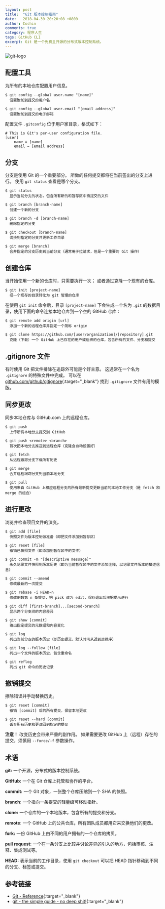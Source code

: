 ```yaml
---
layout: post
title:  "Git 版本控制指南"
date:   2018-04-30 20:20:08 +0800
author: Coshin
comments: true
category: 程序人生
tags: GitHub CLI
excerpt: Git 是一个免费且开源的分布式版本控制系统。
---
```

![git-logo](https://git-scm.com/images/logo@2x.png)

## 配置工具

为所有的本地仓库配置用户信息。

```shell
$ git config --global user.name "[name]"
  设置附加到提交的用户名
```

```shell
$ git config --global user.email "[email address]"
  设置附加到提交的电子邮箱
```

配置文件 `.gitconfig` 位于用户家目录，格式如下：

```
# This is Git's per-user configuration file.
[user]
    name = [name]
    email = [email address]
```

## 分支

分支是使用 Git 的一个重要部分。
所做的任何提交都将在当前签出的分支上进行。
使用 `git status` 查看是哪个分支。

```shell
$ git status
  显示当前分支的状态，包含所有新的和暂存区中待提交的文件
```

```shell
$ git branch [branch-name]
  创建一个新的分支
```

```shell
$ git branch -d [branch-name]
  删除指定的分支
```

```shell
$ git checkout [branch-name]
  切换到指定的分支并更新工作目录
```

```shell
$ git merge [branch]
  合并指定的分支历史到当前分支（通常用于拉请求，但是一个重要的 Git 操作）
```

## 创建仓库

当开始使用一个新的仓库时，只需要执行一次；
或者通过克隆一个现有的仓库。

```shell
$ git init [project-name]
  把一个现存的目录转化为 git 管理的仓库
```

在使用 `git init` 命令后，目录 `[project-name]` 下会生成一个名为 `.git` 的数据目录，使用下面的命令连接本地仓库到一个空的 GitHub 仓库：

```shell
$ git remote add origin [url]
  添加一个新的远程仓库并指定一个简称 origin
```

```shell
$ git clone https://github.com/[user/organization]/[repository].git
  克隆（下载）一个 GitHub 上已存在的用户或组织的仓库，包含所有的文件、分支和提交
```

## .gitignore 文件

有时使用 Git 把文件排除在追踪外可能是个好主意。
这通常在一个名为 `.gitignore` 的特殊文件中完成。
可以在 [github.com/github/gitignore](https://github.com/github/gitignore){:target="_blank"} 找到 `.gitignore` 文件有用的模版。

## 同步更改

同步本地仓库与 GitHub.com 上的远程仓库。

```shell
$ git push
  上传所有本地分支提交到 GitHub
```

```shell
$ git push <remote> <branch>
  首次把本地分支推送到远程仓库（克隆会自动设置好）
```

```shell
$ git fetch
  从远程跟踪分支下载所有历史
```

```shell
$ git merge
  合并远程跟踪分支到当前本地分支
```

```shell
$ git pull
  使用来自 GitHub 上相应远程分支的所有最新提交更新当前的本地工作分支（是 fetch 和 merge 的组合）
```

## 进行更改

浏览并检查项目文件的演变。

```shell
$ git add [file]
  快照文件为版本控制做准备（即把文件添加到暂存区）
```

```shell
$ git reset [file]
  撤销已快照文件（即添加到暂存区中的文件）
```

```shell
$ git commit -m "[descriptive message]"
  永久记录文件快照到版本历史（即为当前暂存区中的文件添加注释，以记录文件版本的描述信息）
```

```shell
$ git commit --amend
  修改最新的一次提交
```

```shell
$ git rebase -i HEAD~n
  修改倒数第 n 条提交，把 pick 改为 edit，保存退出后根据提示进行
```

```shell
$ git diff [first-branch]...[second-branch]
  显示两个分支间的内容差异
```

```shell
$ git show [commit]
  输出指定提交的元数据和内容变化
```

```shell
$ git log
  列出当前分支的版本历史（即历史提交，默认时间从近到远排序）
```

```shell
$ git log --follow [file]
  列出一个文件的版本历史，包含重命名
```

```shell
$ git reflog
  列出 git 命令的历史记录
```

## 撤销提交

擦除错误并手动替换历史。

```shell
$ git reset [commit]
  撤销 [commit] 后的所有提交，保留本地更改
```

```shell
$ git reset --hard [commit]
  丢弃所有历史和更改回到指定的提交
```

**注意！**
改变历史会带来严重的副作用。
如果需要更改 GitHub 上（远程）存在的提交，须慎用 `--force/-f` 参数操作。

## 术语

**git:**
一个开源，分布式的版本控制系统。

**GitHub:**
一个在 Git 仓库上托管和协作的平台。

**commit:**
一个 Git 对象，一张整个仓库压缩到一个 SHA 的快照。

**branch:**
一个指向一条提交的轻量级可移动指针。

**clone:**
一个仓库的一个本地版本，包含所有的提交和分支。

**remote:**
一个 GitHub 上的公共仓库，所有团队成员都用它来交换他们的更改。

**fork:**
一份 GitHub 上由不同的用户拥有的一个仓库的拷贝。

**pull request:**
一个在一条分支上比较并讨论差异的引入的地方，包括审核、注释、集成测试等。

**HEAD:**
表示当前的工作目录，使用 `git checkout` 可以把 HEAD 指针移动到不同的分支、标签或提交。

## 参考链接

* [Git - Reference](https://git-scm.com/docs){:target="_blank"}
* [git - the simple guide - no deep shit!](http://rogerdudler.github.io/git-guide){:target="_blank"}
